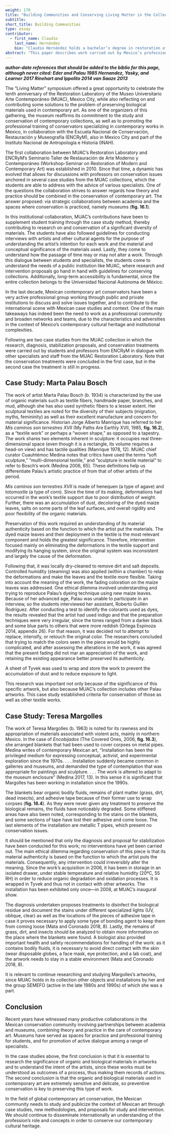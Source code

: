 ```yaml
---
weight: 170
title: "Building Communities and Conserving Living Matter in the Collection of the Museo Universitario Arte Contemporáneo, MUAC-UNAM, Mexico City"
subtitle:
short_title: Building Communities
type: essay
contributor:
  - first_name: Claudio
    last_name: Hernández
    bio: "Claudio Hernández holds a bachelor’s degree in restoration of movable property from the Escuela Nacional de Conservación, Restauración y Museografía of the Instituto Nacional de Antropología e Historia, Mexico, and a master’s degree in conservation of new media and digital information from the Freie Kunstschule Stuttgart. Since 2009 he has led the restoration laboratory at the Museo Universitario Arte Contemporáneo, Mexico City. His work focuses on documentation, research, and conservation of contemporary art. He has completed internships and organized national and international conferences on preservation. Since 2011 he has been teaching collections management and conservation as part of the master’s program in art history, with a specialization in curatorial studies, at the Universidad Nacional Autónoma de México."
abstract: "This paper describes work carried out by Mexico’s professional community in the field of contemporary art conservation, and especially the ongoing collaboration between the Restoration Laboratory of the Museo Universitario Arte Contemporáneo (MUAC) and the Seminario Taller de Restauración de Arte Moderno y Contemporáneo (Workshop-Seminar on Restoration of Modern and Contemporary Art) of the Escuela Nacional de Conservación, Restauración y Museografía (ENCRyM), both in Mexico City. It describes two case studies in the preservation of art in which organic and biological materials were used by artists Marta Palau Bosch (b. 1934) and Teresa Margolles (b. 1963). These works belong to the MUAC collection."
---
```


***author-date references that should be added to the biblio for this page, although never cited:
Eder and Palau 1985
Hernandez, Yasky, and Learner 2017
Rinehart and Ippolito 2014
van Saaze 2013***

The “Living Matter” symposium offered a great opportunity to celebrate the tenth anniversary of the Restoration Laboratory of the Museo Universitario Arte Contemporáneo (MUAC), Mexico City, while also reflecting on and contributing some solutions to the problem of preserving biological materials used in contemporary art. As one of the organizers of this gathering, the museum reaffirms its commitment to the study and conservation of contemporary collections, as well as to promoting the professional training of conservators specializing in contemporary works in Mexico, in collaboration with the Escuela Nacional de Conservación, Restauración y Museografía (ENCRyM), also in Mexico City and part of the Instituto Nacional de Antropología e Historia (INAH).

The first collaboration between MUAC’s Restoration Laboratory and ENCRyM’s Seminario Taller de Restauración de Arte Moderno y Contemporáneo (Workshop-Seminar on Restoration of Modern and Contemporary Art) was established in 2010. Since that time, a dynamic has evolved that allows for discussions with professors on conservation issues anchored in several case studies from the MUAC collections, which the students are able to address with the advice of various specialists. One of the questions the collaboration strives to answer regards how theory and practice should be combined in the conservation of contemporary art. The answer proposed: via strategic collaborations between academia and the spaces where conservation is practiced, namely museums (**fig. 16.1**).

In this institutional collaboration, MUAC’s contributions have been to supplement student training through the case study method, thereby contributing to research on and conservation of a significant diversity of materials. The students have also followed guidelines for conducting interviews with artists and other cultural agents for the purpose of understanding the artist’s intention for each work and the material and conceptual significance of the materials used. Lastly, they come to understand how the passage of time may or may not alter a work. Through this dialogue between students and specialists, the students come to understand the needs of a public institution like MUAC, where research and intervention proposals go hand in hand with guidelines for conserving collections. Additionally, long-term accessibility is fundamental, since the entire collection belongs to the Universidad Nacional Autónoma de México.

In the last decade, Mexican contemporary art conservators have been a very active professional group working through public and private institutions to discuss and solve issues together, and to contribute to the international scene with Mexican case studies and context. One of the main takeaways has indeed been the need to work as a professional community and broaden networks and teams, due to the characteristics and adversities in the context of Mexico’s contemporary cultural heritage and institutional complexities.

Following are two case studies from the MUAC collection in which the research, diagnosis, stabilization proposals, and conservation treatments were carried out by students and professors from ENCRyM in dialogue with other specialists and staff from the MUAC Restoration Laboratory. Note that the conservation treatments were concluded in the first case, but in the second case the treatment is still in progress.

## Case Study: Marta Palau Bosch

The work of artist Marta Palau Bosch (b. 1934) is characterized by the use of organic materials such as textile fibers, handmade paper, branches, and mud, although she has also used synthetic fibers to a lesser extent. Her sculptural textiles are noted for the diversity of their subjects (migration, myths, femininity) as well as their excellent manufacture and concern for material significance. Historian Jorge Alberto Manrique has referred to her *Mis caminos son terrestres XVII* (My Paths Are Earthly XVII, 1985, **fig. 16.2**), as a “textile work” or perhaps a “woven shape,” as opposed to a tapestry. The work shares two elements inherent in sculpture: it occupies real three-dimensional space (even though it is a rectangle, its volume requires a head-on view) and has tactile qualities (Manrique 1978, 12). MUAC chief curator Cuauhtémoc Medina notes that critics have used the terms “soft sculpture,” “multi-dimensional textile,” and “sculpture in textile material” to refer to Bosch’s work (Medina 2006, 65). These definitions help us differentiate Palau’s artistic practice of from that of other artists of the period.

*Mis caminos son terrestres XVII* is made of henequen (a type of agave) and totomoxtle (a type of corn). Since the time of its making, deformations had occurred in the work’s textile support due to poor distribution of weight. Further, there was an accumulation of dust, decoloring of the dyed maize leaves, salts on some parts of the leaf surfaces, and overall rigidity and poor flexibility of the organic materials.

Preservation of this work required an understanding of its material authenticity based on the function to which the artist put the materials. The dyed maize leaves and their deployment in the textile is the most relevant component and holds the greatest significance. Therefore, intervention focused mainly on eliminating the deformations in the textile support and modifying its hanging system, since the original system was inconsistent and largely the cause of the deformation.

Following that, it was locally dry-cleaned to remove dirt and salt deposits. Controlled humidity (steaming) was also applied (within a chamber) to relax the deformations and make the leaves and the textile more flexible. Taking into account the meaning of the work, the fading coloration on the maize leaves was addressed. One ethical dilemma involved understanding and trying to reproduce Palau’s dyeing technique using new maize leaves. Because of her advanced age, Palau was unable to participate in an interview, so the students interviewed her assistant, Roberto Guillén Rodríguez. After conducting a test to identify the colorants used as dyes, the results revealed that the artist had used indigo and that the preparation techniques were very irregular, since the tones ranged from a darker black and some blue parts to others that were more reddish (Ortega Espinoza 2014, appendix 26). For that reason, it was decided not to attempt to replace, intensify, or retouch the original color. The researchers concluded that trying to match the colors seen in the piece would be highly complicated, and after assessing the alterations in the work, it was agreed that the present fading did not mar an appreciation of the work, and retaining the existing appearance better preserved its authenticity.

A sheet of Tyvek was used to wrap and store the work to prevent the accumulation of dust and to reduce exposure to light.

This research was important not only because of the significance of this specific artwork, but also because MUAC’s collection includes other Palau artworks. This case study established criteria for conservation of those as well as other textile works.

## Case Study: Teresa Margolles

The work of Teresa Margolles (b. 1963) is noted for its rawness and its appropriation of materials associated with violent acts, mainly in northern Mexico. In the case of *Encobijados* (The Covered Ones, 2006, **fig. 16.3**), she arranged blankets that had been used to cover corpses on metal pipes. Medina writes of contemporary Mexican art, “Installation has been the privileged medium for expressing conceptual, activist, and experimental exploration since the 1970s. . . . Installation suddenly became common in galleries and museums, and demanded the type of contemplation that was appropriate for paintings and sculpture. . . . The work is altered to adapt to the museum enclosure” (Medina 2017, 13). In this sense it is significant that Margolles has been working in installation since the 1990s.

The blankets bear organic bodily fluids, remains of plant matter (grass, dirt, dead insects), and adhesive tape because of their former use to wrap corpses (**fig. 16.4**). As they were never given any treatment to preserve the biological remains, the fluids have noticeably degraded. Some stiffened areas have also been noted, corresponding to the stains on the blankets, and some sections of tape have lost their adhesive and come loose. The last elements of the installation are metallic T pipes, which present no conservation issues.

It should be mentioned that only the diagnosis and proposal for stabilization have been conducted for this work; no interventions have yet been carried out. The main ethical dilemma regarding conservation of this piece is that its material authenticity is based on the function to which the artist puts the materials. Consequently, any intervention could irreversibly alter the meaning. Since the work’s acquisition in 2006, it has been in storage in an isolated drawer, under stable temperature and relative humidity (20ºC, 55 RH) in order to reduce organic degradation and oxidation processes. It is wrapped in Tyvek and thus not in contact with other artworks. The installation has been exhibited only once—in 2008, at MUAC’s inaugural show.

The diagnosis undertaken proposes treatments to disinfect the biological residue and document the stains under different specialized lights (UV, oblique, clear) as well as the locations of the pieces of adhesive tape in case it proves necessary to apply some type of bonding agent to keep them from coming loose (Mata and Coronado 2018, 8). Lastly, the remains of grass, dirt, and insects should be analyzed to obtain more information on the place where the blankets were found. A biologist also provided important health and safety recommendations for handling of the work: as it contains bodily fluids, it is necessary to avoid direct contact with the skin (wear disposable globes, a face mask, eye protection, and a lab coat), and the artwork needs to stay in a stable environment (Mata and Coronado 2018, 8).

It is relevant to continue researching and studying Margolles’s artworks, since MUAC holds in its collection other objects and installations by her and the group SEMEFO (active in the late 1980s and 1990s) of which she was a part.

## Conclusion

Recent years have witnessed many productive collaborations in the Mexican conservation community involving partnerships between academia and museums, combining theory and practice in the care of contemporary art. Museums have served as spaces for practice and professional training for students, and for promotion of active dialogue among a range of specialists.

In the case studies above, the first conclusion is that it is essential to research the significance of organic and biological materials in artworks and to understand the intent of the artists, since these works must be understood as outcomes of a process, thus making them records of actions. The second conclusion is that the organic and biological materials used in contemporary art are extremely sensitive and delicate, so preventive conservation is key to preserving this type of work.

In the field of global contemporary art conservation, the Mexican community needs to study and publicize the context of Mexican art through case studies, new methodologies, and proposals for study and intervention. We should continue to disseminate internationally an understanding of the profession’s role and concepts in order to conserve our contemporary cultural heritage.
